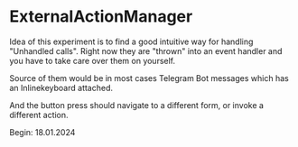 ﻿# ExternalActionManager

Idea of this experiment is to find a good intuitive way for handling "Unhandled calls".
Right now they are "thrown" into an event handler and you have to take care over them on yourself.


Source of them would be in most cases Telegram Bot messages which has an Inlinekeyboard attached.

And the button press should navigate to a different form, or invoke a different action.

Begin: 18.01.2024